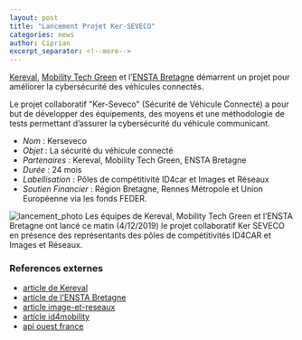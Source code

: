```yaml
---
layout: post
title: "Lancement Projet Ker-SEVECO"
categories: news
author: Ciprian
excerpt_separator: <!--more-->
---
```


[Kereval](https://www.kereval.com/), [Mobility Tech Green](https://www.mobilitytechgreen.com/) et l’[ENSTA Bretagne](https://www.ensta-bretagne.fr/fr) démarrent un projet pour améliorer la cybersécurité des véhicules connectés.

<!--more-->

Le projet collaboratif "Ker-Seveco" (Sécurité de Véhicule Connecté) a pour but de développer des équipements, des moyens et une méthodologie de tests permettant d’assurer la cybersécurité du véhicule communicant.

- *Nom* : Kerseveco
- *Objet* : La sécurité du véhicule connecté
- *Partenaires* : Kereval, Mobility Tech Green, ENSTA Bretagne
- *Durée* : 24 mois
- *Labellisation* : Pôles de compétitivité ID4car et Images et Réseaux
- *Soutien Financier* : Région Bretagne, Rennes Métropole et Union Européenne via les fonds FEDER.

![lancement_photo](https://www.kereval.com/wp-content/uploads/2019/12/IMG_9454.png)
Les équipes de Kereval, Mobility Tech Green et l’ENSTA Bretagne ont lancé ce matin (4/12/2019) le projet collaboratif Ker SEVECO en présence des représentants des pôles de compétitivités ID4CAR et Images et Réseaux.

### References externes

- [article de Kereval](https://www.kereval.com/cybersecurite-des-vehicules-connectes/)
- [article de l'ENSTA Bretagne](https://www.ensta-bretagne.fr/fr/nouveau-projet-de-recherche-en-cybersecurite-des-vehicules-connectes)
- [article image-et-reseaux](https://www.images-et-reseaux.com/le-projet-ker-seveco-securite-de-vehicule-connecte-demarre-en-trombe/)
- [article id4mobility](https://www.id4mobility.org/actualites/ker-seveco-la-cybersecurite-du-vehicule-communicant)
- [api ouest france](https://agence-api.ouest-france.fr/article/kereval-mobility-tech-green-et-lensta-bretagne-associes-dans-ker-seveco)